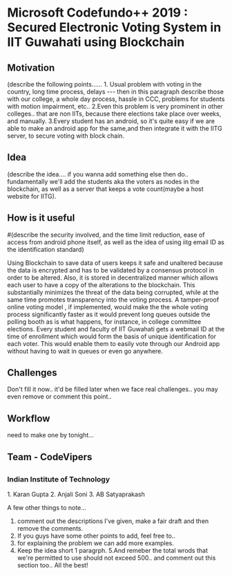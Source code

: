 <h1> Microsoft Codefundo++ 2019 : Secured Electronic Voting System in IIT Guwahati using Blockchain </h1>

<h2>Motivation</h2>
  (describe the following points......
  1. Usual problem with voting in the country, long time process, delays --- then in this paragraph describe those with our college, a whole day process, hassle in CCC, problems for students with motion impairment, etc.. 
  2.Even this problem is very prominent in other colleges.. that are non IITs, because there elections take place over weeks, and manually.
  3.Every student has an android, so it's quite easy if we are able to make an android app for the same,and then integrate it with the IITG server, to secure voting with block chain.
  
<h2>Idea</h2>
(describe the idea.... if you wanna add something else then do.. fundamentally we'll add the students aka the voters as nodes in the blockchain, as well as a server that keeps a vote count(maybe a host website for IITG). 

<h2>How is it useful</h2>
#(describe the security involved, and the time limit reduction, ease of access from android phone itself, as well as the idea of using iitg email ID as the identification standard)

Using Blockchain to save data of users keeps it safe and unaltered because the data is encrypted and has to be validated by a consensus protocol in order to be altered. Also, it is stored in decentralized manner which allows each user to have a copy of the alterations to the blockchain. This substantially minimizes the threat of the data being corrupted, while at the same time promotes transparency into the voting process.
A tamper-proof online voting model , if implemented, would make the the whole voting process significantly faster as it would prevent long queues outside the polling booth as is what happens, for instance, in college committee elections. Every student and faculty of IIT Guwahati gets a webmail ID at the time of enrollment which would form the basis of unique identification for each voter. This would enable them to easily vote through our Android app without having to wait in queues or even go anywhere.

<h2>Challenges</h2>
  Don't fill it now.. it'd be filled later when we face real challenges.. you may even remove or comment this point..
  
<h2>Workflow</h2>
need to make one by tonight... 

<h2>Team - CodeVipers<h2>
  <h3>Indian Institute of Technology</h3>
  1. Karan Gupta
  2. Anjali Soni
  3. AB Satyaprakash
  
  
  
  A few other things to note...
  1. comment out the descriptions I've given, make a fair draft and then remove the comments. 
  2. If you guys have some other points to add, feel free to..
  3. for explaining the problem we can add more examples.
  4. Keep the idea short 1 paragrph.
  5.And remeber the total wrods that we're permitted to use should not exceed 500.. and comment out this section too.. All the best!
  
  
  
  




